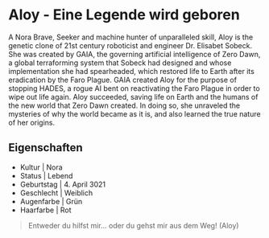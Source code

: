 # Aloy - Eine Legende wird geboren
A Nora Brave, Seeker and machine hunter of unparalleled skill, Aloy is the genetic clone of 21st century roboticist and engineer Dr. Elisabet Sobeck. She was created by GAIA, the governing artificial intelligence of Zero Dawn, a global terraforming system that Sobeck had designed and whose implementation she had spearheaded, which restored life to Earth after its eradication by the Faro Plague. GAIA created Aloy for the purpose of stopping HADES, a rogue AI bent on reactivating the Faro Plague in order to wipe out life again. Aloy succeeded, saving life on Earth and the humans of the new world that Zero Dawn created. In doing so, she unraveled the mysteries of why the world became as it is, and also learned the true nature of her origins.
## Eigenschaften
* Kultur | Nora
* Status | Lebend
* Geburtstag | 4. April 3021
* Geschlecht | Weiblich
* Augenfarbe | Grün
* Haarfarbe | Rot

> Entweder du hilfst mir... oder du gehst mir aus dem Weg! (Aloy)
